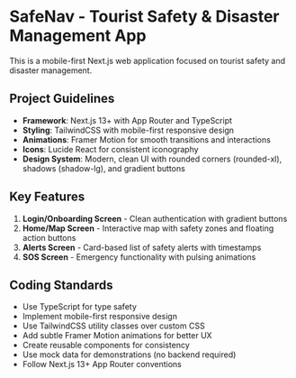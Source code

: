 <!-- Use this file to provide workspace-specific custom instructions to Copilot. For more details, visit https://code.visualstudio.com/docs/copilot/copilot-customization#_use-a-githubcopilotinstructionsmd-file -->

# SafeNav - Tourist Safety & Disaster Management App

This is a mobile-first Next.js web application focused on tourist safety and disaster management.

## Project Guidelines

- **Framework**: Next.js 13+ with App Router and TypeScript
- **Styling**: TailwindCSS with mobile-first responsive design
- **Animations**: Framer Motion for smooth transitions and interactions
- **Icons**: Lucide React for consistent iconography
- **Design System**: Modern, clean UI with rounded corners (rounded-xl), shadows (shadow-lg), and gradient buttons

## Key Features

1. **Login/Onboarding Screen** - Clean authentication with gradient buttons
2. **Home/Map Screen** - Interactive map with safety zones and floating action buttons
3. **Alerts Screen** - Card-based list of safety alerts with timestamps
4. **SOS Screen** - Emergency functionality with pulsing animations

## Coding Standards

- Use TypeScript for type safety
- Implement mobile-first responsive design
- Use TailwindCSS utility classes over custom CSS
- Add subtle Framer Motion animations for better UX
- Create reusable components for consistency
- Use mock data for demonstrations (no backend required)
- Follow Next.js 13+ App Router conventions
